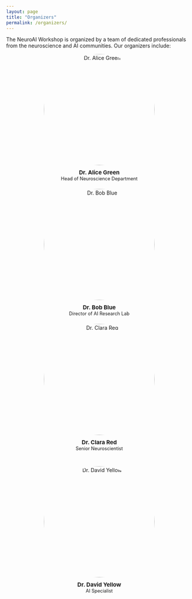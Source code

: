 ```yaml
---
layout: page
title: "Organizers"
permalink: /organizers/
---
```


<!-- # Organizers -->

The NeuroAI Workshop is organized by a team of dedicated professionals from the neuroscience and AI communities. Our organizers include:

<div style="display: flex; flex-wrap: wrap; justify-content: space-between; margin-bottom: 20px;">
  <div style="flex: 1 1 calc(33.33% - 20px); box-sizing: border-box; text-align: center; margin-bottom: 20px;">
    <img src="{{ site.baseurl }}/images/organizers/Moein Khajehnejad.jpg" alt="Dr. Alice Green" style="width: 300px; height: 300px; border-radius: 50%; margin-bottom: 10px;">
    <div style="font-size: 0.9em;">
      <strong style="font-size: 1.2em;">Dr. Alice Green</strong><br>
      Head of Neuroscience Department
    </div>
  </div>

  <div style="flex: 1 1 calc(33.33% - 20px); box-sizing: border-box; text-align: center; margin-bottom: 20px;">
    <img src="{{ site.baseurl }}/images/organizers/Moein Khajehnejad.jpg" alt="Dr. Bob Blue" style="width: 300px; height: 300px; border-radius: 50%; margin-bottom: 10px;">
    <div style="font-size: 0.9em;">
      <strong style="font-size: 1.2em;">Dr. Bob Blue</strong><br>
      Director of AI Research Lab
    </div>
  </div>

  <div style="flex: 1 1 calc(33.33% - 20px); box-sizing: border-box; text-align: center; margin-bottom: 20px;">
    <img src="{{ site.baseurl }}/images/organizers/Moein Khajehnejad.jpg" alt="Dr. Clara Red" style="width: 300px; height: 300px; border-radius: 50%; margin-bottom: 10px;">
    <div style="font-size: 0.9em;">
      <strong style="font-size: 1.2em;">Dr. Clara Red</strong><br>
      Senior Neuroscientist
    </div>
  </div>
</div>

<div style="display: flex; flex-wrap: wrap; justify-content: space-between; margin-bottom: 20px;">
  <div style="flex: 1 1 calc(33.33% - 20px); box-sizing: border-box; text-align: center; margin-bottom: 20px;">
    <img src="{{ site.baseurl }}/images/organizers/Moein Khajehnejad.jpg" alt="Dr. David Yellow" style="width: 300px; height: 300px; border-radius: 50%; margin-bottom: 10px;">
    <div style="font-size: 0.9em;">
      <strong style="font-size: 1.2em;">Dr. David Yellow</strong><br>
      AI Specialist
    </div>
  </div>
</div>